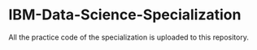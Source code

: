 # IBM-Data-Science-Specialization
All the practice code of the specialization is uploaded to this repository.
